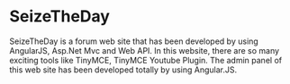 # SeizeTheDay
SeizeTheDay is a forum web site that has been developed by using AngularJS, Asp.Net Mvc and Web API. In this website, there are so many exciting tools like TinyMCE, TinyMCE Youtube Plugin. The admin panel of this web site has been developed totally by using Angular.JS.
